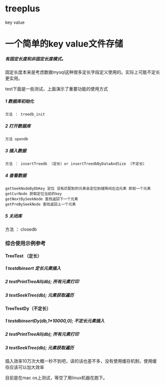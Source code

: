 # treeplus
key value

# 一个简单的key value文件存储

##### 有固定长度和非固定长度模式。  
固定长度本来是考虑数据mysql这种很多定长字段定义使用的。实际上可能不定长更实用。

test下面是一些测试，上面演示了重要功能的使用方式   

##### 1 数据库初始化 
    方法 ： treedb_init 
##### 2 打开数据库 
    方法 opendb 
##### 3 插入数据 
    方法 ： insertTreedb （定长）or insertTreedbByDataAndSize （不定长）
##### 4 查看数据 
    getSeekNodeByDbKey 定位 没有匹配到的元素会定位到缝隙间左边元素 即前一个元素 
    getCurNode 获取定位当前的key 
    getNextBySeekNode 查找返回下一个元素 
    getPreBySeekNode 查找返回上一个元素 
##### 5 关闭库 
方法 ： closedb

### 综合使用示例参考
####  TreeTest （定长）
##### 1 testdbinsert 定长元素插入 
##### 2 testPrintTreeAll(db); 所有元素打印
##### 3 testSeekTree(db); 元素获取遍历 
####  TreeTestDy（不定长）
##### 1 testdbinsertDy(db,1*10000,0); 不定长元素插入
##### 2 testPrintTreeAll(db); 所有元素打印 
##### 3 testSeekTree(db); 元素获取遍历

插入效率10万次大概一秒不到吧，读的话也差不多，没有使用缓存机制，使用缓存应该可以加大效率  

目前是在mac os上测试，等空了用linux机器在跑下。
